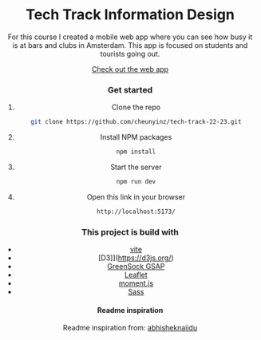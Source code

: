 <h1 align="center">Tech Track Information Design</h1>

<div align="center">For this course I created a mobile web app where you can see how busy it is at bars and clubs in Amsterdam. This app is focused on students and tourists going out.

[Check out the web app](https://cheun-id-tech-track.netlify.app/)

### Get started

1. Clone the repo
   ```sh
   git clone https://github.com/cheunyinz/tech-track-22-23.git
   ```
2. Install NPM packages
   ```sh
   npm install
   ```
3. Start the server
   ```sh
   npm run dev
   ```
4. Open this link in your browser
   ```sh
   http://localhost:5173/
   ```

### This project is build with

- [vite](https://vitejs.dev/)
- [D3]](https://d3js.org/)
- [GreenSock GSAP](https://greensock.com/gsap/leaf)
- [Leaflet](https://leafletjs.com/)
- [moment.js](https://momentjs.com/)
- [Sass](https://sass-lang.com/)

#### Readme inspiration

Readme inspiration from: [abhisheknaiidu](https://github.com/abhisheknaiidu/awesome-github-profile-readme)

</div>
